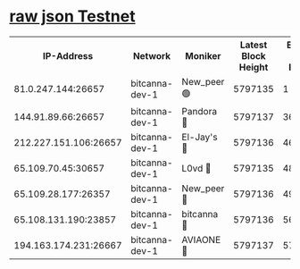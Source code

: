 [raw json Testnet](https://rpc-check.bcat.stavr.tech/bcat/rpc-bcat-result.json)
=


<table><tr><th>IP-Address</th><th>Network</th><th>Moniker</th><th>Latest Block Height</th><th>Earliest Block Height</th><th>Catching Up</th><th>Tx Index</th><th>Voting Power</th><th>Scan Time</th></tr><tr><td>81.0.247.144:26657</td><td>bitcanna-dev-1</td><td>New_peer 🟢</td><td>5797135</td><td>1</td><td>False</td><td>on</td><td>0</td><td>2024-01-02T21:13:32.203037653UTC</td></tr><tr><td>144.91.89.66:26657</td><td>bitcanna-dev-1</td><td>Pandora 🔴</td><td>5797137</td><td>3675711</td><td>False</td><td>on</td><td>2096387</td><td>2024-01-02T21:13:42.132670256UTC</td></tr><tr><td>212.227.151.106:26657</td><td>bitcanna-dev-1</td><td>El-Jay's 🔴</td><td>5797136</td><td>4670391</td><td>False</td><td>on</td><td>2218164</td><td>2024-01-02T21:13:39.025777763UTC</td></tr><tr><td>65.109.70.45:30657</td><td>bitcanna-dev-1</td><td>L0vd 🔴</td><td>5797135</td><td>4828155</td><td>False</td><td>on</td><td>7920</td><td>2024-01-02T21:13:32.540603442UTC</td></tr><tr><td>65.109.28.177:26357</td><td>bitcanna-dev-1</td><td>New_peer 🔴</td><td>5797136</td><td>4952911</td><td>False</td><td>on</td><td>2237067</td><td>2024-01-02T21:13:39.374820819UTC</td></tr><tr><td>65.108.131.190:23857</td><td>bitcanna-dev-1</td><td>bitcanna 🔴</td><td>5797136</td><td>5697136</td><td>False</td><td>off</td><td>82368</td><td>2024-01-02T21:13:39.717352216UTC</td></tr><tr><td>194.163.174.231:26667</td><td>bitcanna-dev-1</td><td>AVIAONE 🔴</td><td>5797137</td><td>5783041</td><td>False</td><td>on</td><td>1949865</td><td>2024-01-02T21:13:44.565257261UTC</td></tr></table>